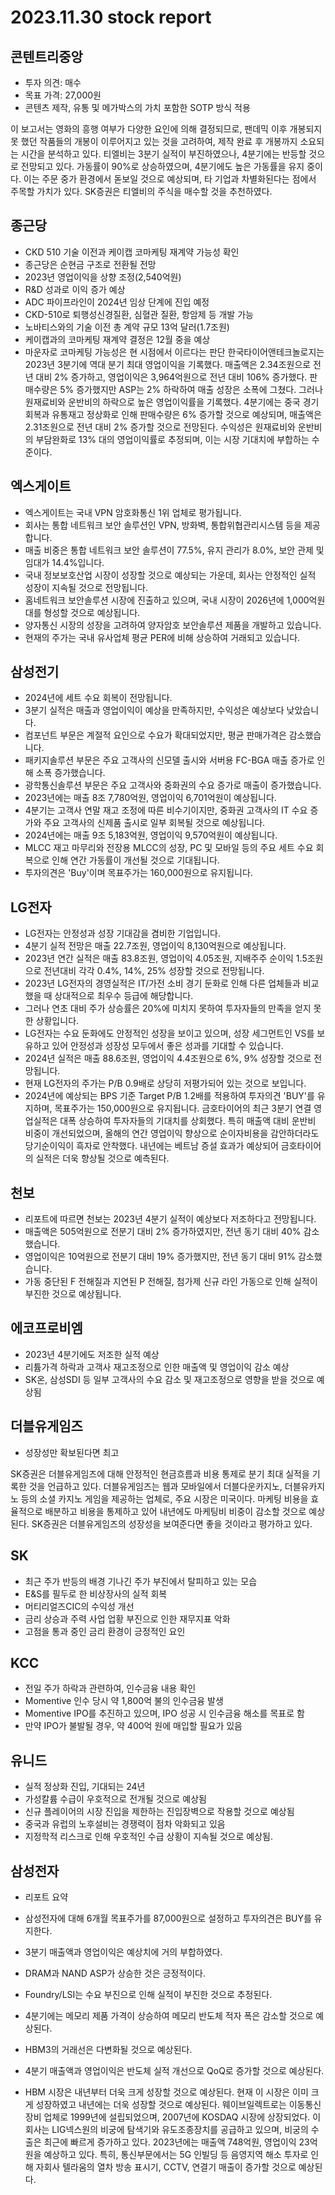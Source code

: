 # 2023.11.30 stock report
## 콘텐트리중앙
- 투자 의견: 매수
- 목표 가격: 27,000원
- 콘텐츠 제작, 유통 및 메가박스의 가치 포함한 SOTP 방식 적용

이 보고서는 영화의 흥행 여부가 다양한 요인에 의해 결정되므로, 팬데믹 이후 개봉되지 못 했던 작품들의 개봉이 이루어지고 있는 것을 고려하여, 제작 완료 후 개봉까지 소요되는 시간을 분석하고 있다.
티엘비는 3분기 실적이 부진하였으나, 4분기에는 반등할 것으로 전망되고 있다. 가동률이 90%로 상승하였으며, 4분기에도 높은 가동률을 유지 중이다. 이는 주문 중가 환경에서 돋보일 것으로 예상되며, 타 기업과 차별화된다는 점에서 주목할 가치가 있다. SK증권은 티엘비의 주식을 매수할 것을 추천하였다.
## 종근당
- CKD 510 기술 이전과 케이캡 코마케팅 재계약 가능성 확인
- 종근당은 순현금 구조로 전환될 전망
- 2023년 영업이익을 상향 조정(2,540억원)
- R&D 성과로 이익 증가 예상
- ADC 파이프라인이 2024년 임상 단계에 진입 예정
- CKD-510로 퇴행성신경질환, 심혈관 질환, 항암제 등 개발 가능
- 노바티스와의 기술 이전 총 계약 규모 13억 달러(1.7조원)
- 케이캡과의 코마케팅 재계약 결정은 12월 중을 예상
- 마운자로 코마케팅 가능성은 현 시점에서 이르다는 판단
한국타이어앤테크놀로지는 2023년 3분기에 역대 분기 최대 영업이익을 기록했다. 매출액은 2.34조원으로 전년 대비 2% 증가하고, 영업이익은 3,964억원으로 전년 대비 106% 증가했다. 판매수량은 5% 증가했지만 ASP는 2% 하락하여 매출 성장은 소폭에 그쳤다. 그러나 원재료비와 운반비의 하락으로 높은 영업이익률을 기록했다. 4분기에는 중국 경기회복과 유통재고 정상화로 인해 판매수량은 6% 증가할 것으로 예상되며, 매출액은 2.31조원으로 전년 대비 2% 증가할 것으로 전망된다. 수익성은 원재료비와 운반비의 부담완화로 13% 대의 영업이익률로 추정되며, 이는 시장 기대치에 부합하는 수준이다.
## 엑스게이트
- 엑스게이트는 국내 VPN 암호화통신 1위 업체로 평가됩니다.
- 회사는 통합 네트워크 보안 솔루션인 VPN, 방화벽, 통합위협관리시스템 등을 제공합니다.
- 매출 비중은 통합 네트워크 보안 솔루션이 77.5%, 유지 관리가 8.0%, 보안 관제 및 임대가 14.4%입니다.
- 국내 정보보호산업 시장이 성장할 것으로 예상되는 가운데, 회사는 안정적인 실적 성장이 지속될 것으로 전망됩니다.
- 홈네트워크 보안솔루션 시장에 진출하고 있으며, 국내 시장이 2026년에 1,000억원대를 형성할 것으로 예상됩니다.
- 양자통신 시장의 성장을 고려하여 양자암호 보안솔루션 제품을 개발하고 있습니다.
- 현재의 주가는 국내 유사업체 평균 PER에 비해 상승하여 거래되고 있습니다.
## 삼성전기
- 2024년에 세트 수요 회복이 전망됩니다.
- 3분기 실적은 매출과 영업이익이 예상을 만족하지만, 수익성은 예상보다 낮았습니다.
- 컴포넌트 부문은 계절적 요인으로 수요가 확대되었지만, 평균 판매가격은 감소했습니다.
- 패키지솔루션 부문은 주요 고객사의 신모델 출시와 서버용 FC-BGA 매출 증가로 인해 소폭 증가했습니다.
- 광학통신솔루션 부문은 주요 고객사와 중화권의 수요 증가로 매출이 증가했습니다.
- 2023년에는 매출 8조 7,780억원, 영업이익 6,701억원이 예상됩니다.
- 4분기는 고객사 연말 재고 조정에 따른 비수기이지만, 중화권 고객사의 IT 수요 증가와 주요 고객사의 신제품 출시로 일부 회복될 것으로 예상됩니다.
- 2024년에는 매출 9조 5,183억원, 영업이익 9,570억원이 예상됩니다.
- MLCC 재고 마무리와 전장용 MLCC의 성장, PC 및 모바일 등의 주요 세트 수요 회복으로 인해 연간 가동률이 개선될 것으로 기대됩니다.
- 투자의견은 'Buy'이며 목표주가는 160,000원으로 유지됩니다.
## LG전자
- LG전자는 안정성과 성장 기대감을 겸비한 기업입니다.
- 4분기 실적 전망은 매출 22.7조원, 영업이익 8,130억원으로 예상됩니다.
- 2023년 연간 실적은 매출 83.8조원, 영업이익 4.05조원, 지배주주 순이익 1.5조원으로 전년대비 각각 0.4%, 14%, 25% 성장할 것으로 전망됩니다.
- 2023년 LG전자의 경영실적은 IT/가전 소비 경기 둔화로 인해 다른 업체들과 비교했을 때 상대적으로 최우수 등급에 해당합니다.
- 그러나 연초 대비 주가 상승률은 20%에 미치지 못하여 투자자들의 만족을 얻지 못한 상황입니다.
- LG전자는 수요 둔화에도 안정적인 성장을 보이고 있으며, 성장 세그먼트인 VS를 보유하고 있어 안정성과 성장성 모두에서 좋은 성과를 기대할 수 있습니다.
- 2024년 실적은 매출 88.6조원, 영업이익 4.4조원으로 6%, 9% 성장할 것으로 전망됩니다.
- 현재 LG전자의 주가는 P/B 0.9배로 상당히 저평가되어 있는 것으로 보입니다.
- 2024년에 예상되는 BPS 기준 Target P/B 1.2배를 적용하여 투자의견 'BUY'를 유지하며, 목표주가는 150,000원으로 유지됩니다.
금호타이어의 최근 3분기 연결 영업실적은 대폭 상승하여 투자자들의 기대치를 상회했다. 특히 매출액 대비 운반비 비중이 개선되었으며, 올해의 연간 영업이익 향상으로 순이자비용을 감안하더라도 당기순이익이 흑자로 안착했다. 내년에는 베트남 증설 효과가 예상되어 금호타이어의 실적은 더욱 향상될 것으로 예측된다.
## 천보
- 리포트에 따르면 천보는 2023년 4분기 실적이 예상보다 저조하다고 전망됩니다.
- 매출액은 505억원으로 전분기 대비 2% 증가하였지만, 전년 동기 대비 40% 감소했습니다.
- 영업이익은 10억원으로 전분기 대비 19% 증가했지만, 전년 동기 대비 91% 감소했습니다.
- 가동 중단된 F 전해질과 지연된 P 전해질, 첨가제 신규 라인 가동으로 인해 실적이 부진한 것으로 예상됩니다.
## 에코프로비엠
- 2023년 4분기에도 저조한 실적 예상
- 리튬가격 하락과 고객사 재고조정으로 인한 매출액 및 영업이익 감소 예상
- SK온, 삼성SDI 등 일부 고객사의 수요 감소 및 재고조정으로 영향을 받을 것으로 예상됨
## 더블유게임즈
- 성장성만 확보된다면 최고

SK증권은 더블유게임즈에 대해 안정적인 현금흐름과 비용 통제로 분기 최대 실적을 기록한 것을 언급하고 있다. 더블유게임즈는 웹과 모바일에서 더블다운카지노, 더블유카지노 등의 소셜 카지노 게임을 제공하는 업체로, 주요 시장은 미국이다. 마케팅 비용을 효율적으로 배분하고 비용을 통제하고 있어 내년에도 마케팅비 비중이 감소할 것으로 예상된다. SK증권은 더블유게임즈의 성장성을 보여준다면 좋을 것이라고 평가하고 있다.
## SK
- 최근 주가 반등의 배경 기나긴 주가 부진에서 탈피하고 있는 모습
- E&S를 필두로 한 비상장사의 실적 회복
- 머티리얼즈CIC의 수익성 개선
- 금리 상승과 주력 사업 업황 부진으로 인한 재무지표 악화
- 고점을 통과 중인 금리 환경이 긍정적인 요인
## KCC
- 전일 주가 하락과 관련하여, 인수금융 내용 확인
- Momentive 인수 당시 약 1,800억 불의 인수금융 발생
- Momentive IPO를 추진하고 있으며, IPO 성공 시 인수금융 해소를 목표로 함
- 만약 IPO가 불발될 경우, 약 400억 원에 매입할 필요가 있음
## 유니드
- 실적 정상화 진입, 기대되는 24년
- 가성칼륨 수급이 우호적으로 전개될 것으로 예상됨
- 신규 플레이어의 시장 진입을 제한하는 진입장벽으로 작용할 것으로 예상됨
- 중국과 유럽의 노후설비는 경쟁력이 점차 악화되고 있음
- 지정학적 리스크로 인해 우호적인 수급 상황이 지속될 것으로 예상됨.
## 삼성전자
- 리포트 요약

- 삼성전자에 대해 6개월 목표주가를 87,000원으로 설정하고 투자의견은 BUY를 유지한다.
- 3분기 매출액과 영업이익은 예상치에 거의 부합하였다.
- DRAM과 NAND ASP가 상승한 것은 긍정적이다.
- Foundry/LSI는 수요 부진으로 인해 실적이 부진한 것으로 추정된다.
- 4분기에는 메모리 제품 가격이 상승하여 메모리 반도체 적자 폭은 감소할 것으로 예상된다.
- HBM3의 거래선은 다변화될 것으로 예상된다.
- 4분기 매출액과 영업이익은 반도체 실적 개선으로 QoQ로 증가할 것으로 예상된다.
- HBM 시장은 내년부터 더욱 크게 성장할 것으로 예상된다. 현재 이 시장은 이미 크게 성장하였고 내년에는 더욱 성장할 것으로 예상된다.
웨이브일렉트로는 이동통신장비 업체로 1999년에 설립되었으며, 2007년에 KOSDAQ 시장에 상장되었다. 이 회사는 LIG넥스원의 비궁에 탐색기와 유도조종장치를 공급하고 있으며, 비궁의 수출은 최근에 빠르게 증가하고 있다. 2023년에는 매출액 748억원, 영업이익 23억원을 예상하고 있다. 특히, 통신부문에서는 5G 인빌딩 등 음영지역 해소 투자로 인해 자회사 텔라움의 열차 방송 표시기, CCTV, 연결기 매출이 증가할 것으로 예상된다.